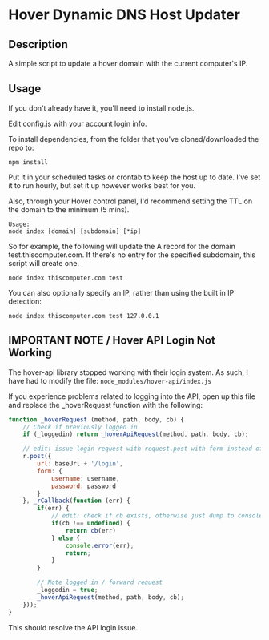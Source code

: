 # Hover Dynamic DNS Host Updater

## Description

A simple script to update a hover domain with the current computer's IP.

## Usage

If you don't already have it, you'll need to install node.js.

Edit config.js with your account login info.

To install dependencies, from the folder that you've cloned/downloaded the repo to:

```
npm install
```

Put it in your scheduled tasks or crontab to keep the host up to date. I've set it to run hourly, but set it up however works best for you.

Also, through your Hover control panel, I'd recommend setting the TTL on the domain to the minimum (5 mins).

```
Usage:
node index [domain] [subdomain] [*ip]
```

So for example, the following will update the A record for the domain test.thiscomputer.com. If there's no entry for the specified subdomain, this script will create one.

```
node index thiscomputer.com test
```

You can also optionally specify an IP, rather than using the built in IP detection:

```
node index thiscomputer.com test 127.0.0.1
```

## IMPORTANT NOTE / Hover API Login Not Working
The hover-api library stopped working with their login system. As such, I have had to modify the file:
```node_modules/hover-api/index.js```

If you experience problems related to logging into the API, open up this file and replace the _hoverRequest function with the following:

```js
function _hoverRequest (method, path, body, cb) {
    // Check if previously logged in
    if (_loggedin) return _hoverApiRequest(method, path, body, cb);

    // edit: issue login request with request.post with form instead of just request with json
    r.post({
        url: baseUrl + '/login',
        form: {
            username: username,
            password: password
        }
    }, _rCallback(function (err) {
        if(err) {
            // edit: check if cb exists, otherwise just dump to console
            if(cb !== undefined) {
                return cb(err)
            } else {
                console.error(err);
                return;
            }
        }

        // Note logged in / forward request
        _loggedin = true;
        _hoverApiRequest(method, path, body, cb);
    }));
}
```

This should resolve the API login issue.